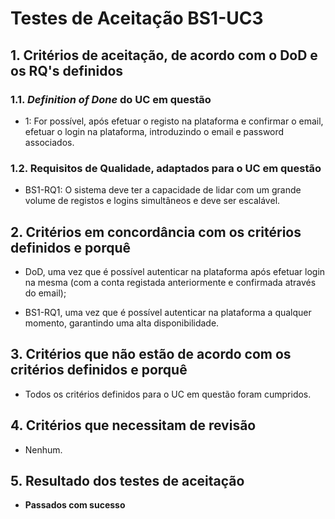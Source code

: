 # Testes de Aceitação BS1-UC3

## 1. Critérios de aceitação, de acordo com o DoD e os RQ's definidos

### 1.1. *Definition of Done* do UC em questão

- 1: For possível, após efetuar o registo na plataforma e confirmar o email, efetuar o login na plataforma, introduzindo o email e password associados.

### 1.2. Requisitos de Qualidade, adaptados para o UC em questão

- BS1-RQ1: O sistema deve ter a capacidade de lidar com um grande volume de registos e logins simultâneos e deve ser escalável.

## 2. Critérios em concordância com os critérios definidos e porquê

- DoD, uma vez que é possível autenticar na plataforma após efetuar login na mesma (com a conta registada anteriormente e confirmada através do email);

- BS1-RQ1, uma vez que é possível autenticar na plataforma a qualquer momento, garantindo uma alta disponibilidade.

## 3. Critérios que não estão de acordo com os critérios definidos e porquê

- Todos os critérios definidos para o UC em questão foram cumpridos.

## 4. Critérios que necessitam de revisão

- Nenhum.

## 5. Resultado dos testes de aceitação

- **Passados com sucesso**
